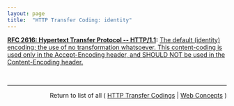 ```yaml
---
layout: page
title:  "HTTP Transfer Coding: identity"
---
```


**[RFC 2616: Hypertext Transfer Protocol -- HTTP/1.1](/specs/IETF/RFC/2616 "The Hypertext Transfer Protocol (HTTP) is an application-level protocol for distributed, collaborative, hypermedia information systems. It is a generic, stateless, protocol which can be used for many tasks beyond its use for hypertext, such as name servers and distributed object management systems, through extension of its request methods, error codes and headers. A feature of HTTP is the typing and negotiation of data representation, allowing systems to be built independently of the data being transferred. HTTP has been in use by the World-Wide Web global information initiative since 1990. This specification defines the protocol referred to as &#34;HTTP/1.1&#34;, and is an update to RFC 2068."):** [The default (identity) encoding; the use of no transformation whatsoever. This content-coding is used only in the Accept-Encoding header, and SHOULD NOT be used in the Content-Encoding header.](http://tools.ietf.org/html/rfc2616#section-3.6 "Read documentation for HTTP Transfer Coding &#34;identity&#34;")

<br/>
<hr/>

<p style="text-align: right">Return to list of all ( <a href="../http-transfer-codings">HTTP Transfer Codings</a> | <a href="../">Web Concepts</a> )</p>